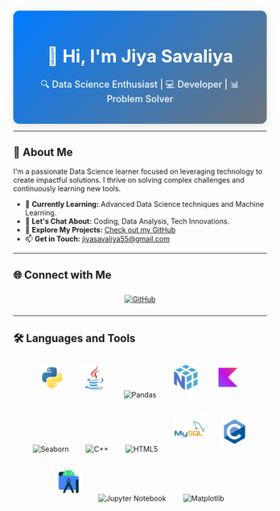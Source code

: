 <div align="center" style="background: linear-gradient(135deg, #007bff, #6c757d); padding: 20px; border-radius: 12px; box-shadow: 0 4px 15px rgba(0, 0, 0, 0.1); color: white;">
  <h1 style="font-size: 2.5em; font-weight: bold;">👋 Hi, I'm Jiya Savaliya</h1>
  <p style="font-size: 1.3em; font-weight: 500;">🔍 Data Science Enthusiast | 💻 Developer | 📊 Problem Solver</p>
</div>

---

## 🚀 About Me
I'm a passionate Data Science learner focused on leveraging technology to create impactful solutions. I thrive on solving complex challenges and continuously learning new tools.

- 🌱 **Currently Learning:** Advanced Data Science techniques and Machine Learning.
- 💬 **Let's Chat About:** Coding, Data Analysis, Tech Innovations.
- 📂 **Explore My Projects:** [Check out my GitHub](https://github.com/ProgrammingLanguage1111)
- 📫 **Get in Touch:** [jiyasavaliya55@gmail.com](mailto:jiyasavaliya55@gmail.com)

---

## 🌐 Connect with Me
<div align="center">
  <a href="https://github.com/jiyasavaliya" target="_blank">
    <img src="https://img.shields.io/badge/GitHub-171515?style=for-the-badge&logo=github&logoColor=white" alt="GitHub" style="margin: 10px;"/>
  </a>
</div>

---

## 🛠️ Languages and Tools
<div align="center">
  <img src="https://raw.githubusercontent.com/devicons/devicon/master/icons/python/python-original.svg" alt="Python" width="50" height="50" style="margin: 15px;"/>
  <img src="https://raw.githubusercontent.com/devicons/devicon/master/icons/java/java-original.svg" alt="Java" width="50" height="50" style="margin: 15px;"/>
  <img src="https://pandas.pydata.org/static/img/pandas_white.svg" alt="Pandas" width="80" height="50" style="margin: 15px;"/>
  <img src="https://raw.githubusercontent.com/devicons/devicon/master/icons/numpy/numpy-original.svg" alt="NumPy" width="50" height="50" style="margin: 15px;"/>
  <img src="https://raw.githubusercontent.com/devicons/devicon/master/icons/kotlin/kotlin-original.svg" alt="Kotlin" width="50" height="50" style="margin: 15px;"/>
  <img src="https://seaborn.pydata.org/_static/logo-wide-lightbg.svg" alt="Seaborn" width="100" height="40" style="margin: 15px;"/>
  <img src="https://upload.wikimedia.org/wikipedia/commons/1/18/ISO_C%2B%2B_Logo.svg" alt="C++" width="50" height="50" style="margin: 15px;"/>
  <img src="https://www.w3.org/html/logo/downloads/HTML5_Logo_512.png" alt="HTML5" width="50" height="50" style="margin: 15px;"/>
  <img src="https://raw.githubusercontent.com/devicons/devicon/master/icons/mysql/mysql-original-wordmark.svg" alt="MySQL" width="60" height="60" style="margin: 15px;"/>
  <img src="https://raw.githubusercontent.com/devicons/devicon/master/icons/c/c-original.svg" alt="C Programming" width="50" height="50" style="margin: 15px;"/>
  <img src="https://raw.githubusercontent.com/devicons/devicon/master/icons/androidstudio/androidstudio-original.svg" alt="Android Studio" width="50" height="50" style="margin: 15px;"/>
  <img src="https://jupyter.org/assets/homepage/main-logo.svg" alt="Jupyter Notebook" width="100" height="50" style="margin: 15px;"/>
  <img src="https://matplotlib.org/_static/images/logo2.svg" alt="Matplotlib" width="80" height="50" style="margin: 15px;"/>
</div>
